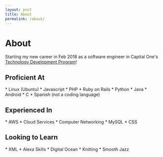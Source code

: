 ```yaml
---
layout: post
title: About
permalink: /about/
---
```

<h1>About</h1>
<p>
Starting my new career in Feb 2018 as a software engineer in Capital One's <a href="https://campus.capitalone.com/">Technology Development Program</a>!
</p>
<h2>Proficient At</h2>
* Linux (Ubuntu)
* Javascript
* PHP
* Ruby on Rails
* Python
* Java
* Android
* C
* Spanish (not a coding language)
<h2>Experienced In</h2>
* AWS
* Cloud Services
* Computer Networking
* MySQL
* CSS
<h2>Looking to Learn</h2>
* XML
* Alexa Skills
* Digital Ocean
* Knitting
* Smooth Jazz
